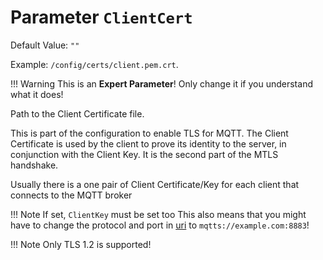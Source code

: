 # Parameter `ClientCert`
Default Value: `""`

Example: `/config/certs/client.pem.crt`.

!!! Warning
    This is an **Expert Parameter**! Only change it if you understand what it does!

Path to the Client Certificate file.

This is part of the configuration to enable TLS for MQTT.
The Client Certificate is used by the client to prove its identity to the server, in conjunction with the Client Key. 
It is the second part of the MTLS handshake.

Usually there is a one pair of Client Certificate/Key for each client that connects to the MQTT broker

!!! Note
    If set, `ClientKey` must be set too
    This also means that you might have to change the protocol and port in [uri](https://jomjol.github.io/AI-on-the-edge-device-docs/Parameters/#parameter-uri) to `mqtts://example.com:8883`!

!!! Note
    Only TLS 1.2 is supported!
